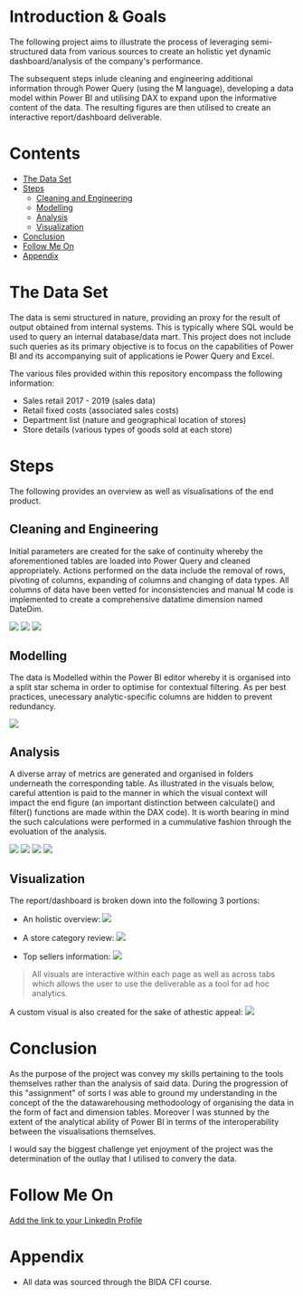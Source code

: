 # Introduction & Goals
The following project aims to illustrate the process of leveraging semi-structured data from various sources to create an holistic yet dynamic dashboard/analysis of the company's performance. 

The subsequent steps inlude cleaning and engineering additional information through Power Query (using the M language), developing a data model within Power BI and utilising DAX to expand upon the informative content of the data. The resulting figures are then utilised to create an interactive report/dashboard deliverable. 

# Contents

- [The Data Set](#the-data-set)
- [Steps](#steps)
  - [Cleaning and Engineering](#cleaning-and-engineering)
  - [Modelling](#modelling)
  - [Analysis](#analysis)
  - [Visualization](#visualization)
- [Conclusion](#conclusion)
- [Follow Me On](#follow-me-on)
- [Appendix](#appendix)

# The Data Set
The data is semi structured in nature, providing an proxy for the result of output obtained from internal systems. This is typically where SQL would be used to query an internal database/data mart. This project does not include such queries as its primary objective is to focus on the capabilities of Power BI and its accompanying suit of applications ie Power Query and Excel.

The various files provided within this repository encompass the following information: 
- Sales retail 2017 - 2019 (sales data)
- Retail fixed costs (associated sales costs)
- Department list (nature and geographical location of stores)
- Store details (various types of goods sold at each store)

# Steps
The following provides an overview as well as visualisations of the end product.

## Cleaning and Engineering
Initial parameters are created for the sake of continuity whereby the aforementioned tables are loaded into Power Query and cleaned appropriately. Actions performed on the data include the removal of rows, pivoting of columns, expanding of columns and changing of data types. All columns of data have been vetted for inconsistencies and manual M code is implemented to create a comprehensive datatime dimension named DateDim. 

![](/Images/SalesFactTable1.png)
![](/Images/SalesFactTable2.png)
![](/Images/DateDim.png)

## Modelling
The data is Modelled within the Power BI editor whereby it is organised into a split star schema in order to optimise for contextual filtering. As per best practices, unecessary analytic-specific columns are hidden to prevent redundancy. 

![](/Images/DataModel.png)

## Analysis
A diverse array of metrics are generated and organised in folders underneath the corresponding table. As illustrated in the visuals below, careful attention is paid to the manner in which the visual context will impact the end figure (an important distinction between calculate() and filter() functions are made within the DAX code). It is worth bearing in mind the such calculations were performed in a cummulative fashion through the evoluation of the analysis. 

![](Images/Analysis1.png)
![](Images/Analysis2.png)
![](Images/Analysis3.png)
![](Images/Analysis4.png)

## Visualization
The report/dashboard is broken down into the following 3 portions: 
- An holistic overview: 
![](/Images/Visual1.png)

- A store category review: 
![](/Images/Visual2.png)

- Top sellers information: 
![](/Images/Visual3.png)

> All visuals are interactive within each page as well as across tabs which allows the user to use the deliverable as a tool for ad hoc analytics. 

A custom visual is also created for the sake of athestic appeal: 
![](/Images/Visual5.png)

# Conclusion
As the purpose of the project was convey my skills pertaining to the tools themselves rather than the analysis of said data. During the progression of this "assignment" of sorts I was able to ground my understanding in the concept of the the datawarehousing methodoology of organising the data in the form of fact and dimension tables. Moreover I was stunned by the extent of the analytical ability of Power BI in terms of the interoperability between the visualisations themselves. 

I would say the biggest challenge yet enjoyment of the project was the determination of the outlay that I utilised to convery the data. 

# Follow Me On
[Add the link to your LinkedIn Profile](https://www.linkedin.com/in/jeremie-verdoodt-7832a4166)

# Appendix
- All data was sourced through the BIDA CFI course. 
